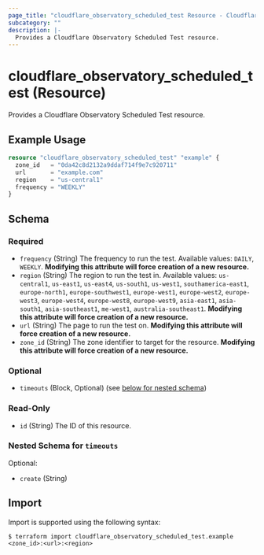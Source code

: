 ```yaml
---
page_title: "cloudflare_observatory_scheduled_test Resource - Cloudflare"
subcategory: ""
description: |-
  Provides a Cloudflare Observatory Scheduled Test resource.
---
```


# cloudflare_observatory_scheduled_test (Resource)

Provides a Cloudflare Observatory Scheduled Test resource.

## Example Usage

```terraform
resource "cloudflare_observatory_scheduled_test" "example" {
  zone_id   = "0da42c8d2132a9ddaf714f9e7c920711"
  url       = "example.com"
  region    = "us-central1"
  frequency = "WEEKLY"
}
```
<!-- schema generated by tfplugindocs -->
## Schema

### Required

- `frequency` (String) The frequency to run the test. Available values: `DAILY`, `WEEKLY`. **Modifying this attribute will force creation of a new resource.**
- `region` (String) The region to run the test in. Available values: `us-central1`, `us-east1`, `us-east4`, `us-south1`, `us-west1`, `southamerica-east1`, `europe-north1`, `europe-southwest1`, `europe-west1`, `europe-west2`, `europe-west3`, `europe-west4`, `europe-west8`, `europe-west9`, `asia-east1`, `asia-south1`, `asia-southeast1`, `me-west1`, `australia-southeast1`. **Modifying this attribute will force creation of a new resource.**
- `url` (String) The page to run the test on. **Modifying this attribute will force creation of a new resource.**
- `zone_id` (String) The zone identifier to target for the resource. **Modifying this attribute will force creation of a new resource.**

### Optional

- `timeouts` (Block, Optional) (see [below for nested schema](#nestedblock--timeouts))

### Read-Only

- `id` (String) The ID of this resource.

<a id="nestedblock--timeouts"></a>
### Nested Schema for `timeouts`

Optional:

- `create` (String)

## Import

Import is supported using the following syntax:

```shell
$ terraform import cloudflare_observatory_scheduled_test.example <zone_id>:<url>:<region>
```
